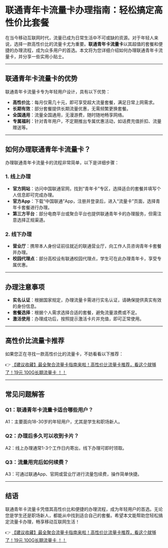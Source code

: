 # 联通青年卡流量卡办理指南：轻松搞定高性价比套餐

在当今移动互联网时代，流量已成为日常生活中不可或缺的资源。对于年轻人来说，选择一款高性价比的流量卡尤为重要。**联通青年卡流量卡**以其超值的套餐和便捷的办理流程，成为众多用户的首选。本文将为您详细介绍如何办理联通青年卡流量卡，并分享一些实用小贴士。

---

## 联通青年卡流量卡的优势

联通青年卡流量卡专为年轻用户设计，具有以下优势：

- **高性价比**：每月仅需几十元，即可享受超大流量套餐，满足日常上网需求。
- **长期有效**：部分套餐提供长期流量优惠，无需频繁更换套餐。
- **全国通用**：流量全国通用，无漫游费，随时随地畅享网络。
- **专属福利**：针对青年用户，不定期推出专属优惠活动，如话费充值折扣、流量赠送等。

---

## 如何办理联通青年卡流量卡？

办理联通青年卡流量卡的流程非常简单，以下是详细步骤：

### 1. 线上办理
- **官方网站**：访问中国联通官网，找到“青年卡”专区，选择适合的套餐并填写个人信息即可完成办理。
- **官方App**：下载“中国联通”App，注册并登录后，进入“流量卡”页面，选择青年卡套餐进行办理。
- **第三方平台**：部分电商平台或聚合平台也提供联通青年卡的办理服务，但需注意选择正规渠道。

### 2. 线下办理
- **营业厅**：携带本人身份证前往就近的联通营业厅，向工作人员咨询青年卡套餐并办理。
- **校园代理点**：部分高校设有联通校园代理点，学生可在此办理青年卡，享受专属优惠。

---

## 办理注意事项

- **实名认证**：根据国家规定，办理流量卡需进行实名认证，请确保提供真实有效的身份信息。
- **套餐选择**：根据个人需求选择合适的套餐，避免流量浪费或不足。
- **激活使用**：办理成功后，按照提示激活卡片并充值，即可正常使用。

---

## 高性价比流量卡推荐

如果您正在寻找一款高性价比的流量卡，不妨看看以下推荐：

👉 [【建议收藏】最全聚合流量卡指南来啦！高性价比流量卡推荐，看这个就够了！19元 100G长期流量卡 ！！](https://bit.ly/Liuliangka)

---

## 常见问题解答

### Q1：联通青年卡流量卡适合哪些用户？
A1：主要面向18-30岁的年轻用户，尤其是学生和职场新人。

### Q2：办理后多久可以收到卡片？
A2：线上办理通常1-3个工作日内寄出，线下办理可即时领取。

### Q3：流量用完后如何续费？
A3：可通过联通App、官网或营业厅进行流量包续费，操作简单快捷。

---

## 结语

联通青年卡流量卡凭借其高性价比和便捷的办理流程，成为年轻用户的首选。无论您是学生还是职场新人，都能从中找到适合自己的套餐。希望本文能帮助您轻松搞定流量卡办理，畅享移动互联网生活！

👉 [【建议收藏】最全聚合流量卡指南来啦！高性价比流量卡推荐，看这个就够了！19元 100G长期流量卡 ！！](https://bit.ly/Liuliangka)
